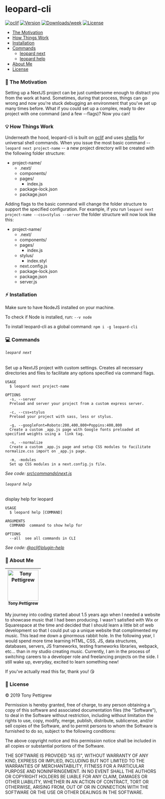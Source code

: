 # leopard-cli

[![oclif](https://img.shields.io/badge/cli-oclif-brightgreen.svg)](https://oclif.io)
[![Version](https://img.shields.io/npm/v/leopard-cli.svg)](https://npmjs.org/package/leopard-cli)
[![Downloads/week](https://img.shields.io/npm/dw/leopard-cli.svg)](https://npmjs.org/package/leopard-cli)
[![License](https://img.shields.io/npm/l/leopard-cli.svg)](https://github.com/NeverEnder4/leopard-cli/blob/master/package.json)

- [The Motivation](#🐆-the-motivation)
- [How Things Work](#💡-how-things-work)
- [Installation](#⚡-installation)
- [Commands](#💻-commands)
  - [leopard next](#leopard-next)
  - [leopard help](#leopard-help)
- [About Me](#👋-about-me)
- [License](#📜-license)

### 🐆 The Motivation

Setting up a NextJS project can be just cumbersome enough to distract you from the work at hand. Sometimes, during that process, things can go wrong and now you're stuck debugging an environment that you've set up many times before. What if you could set up a complex, ready to dev project with one command (and a few --flags)? Now you can!

### 💡 How Things Work

Underneath the hood, leopard-cli is built on [oclif](https://github.com/oclif/oclif) and uses [shelljs](https://github.com/shelljs/shelljs) for universal shell commands. When you issue the most basic command -- `leopard next project-name` -- a new project directory will be created with the following folder structure:

- project-name/
  - .next/
  - components/
  - pages/
    - index.js
  - package-lock.json
  - package.json

Adding flags to the basic command will change the folder structure to support the specified configuration. For example, if you run `leopard next project-name --css=stylus --server` the folder structure will now look like this:

- project-name/
  - .next/
  - components/
  - pages/
    - index.js
  - stylus/
    - index.styl
  - next.config.js
  - package-lock.json
  - package.json
  - server.js

### ⚡ Installation

Make sure to have NodeJS installed on your machine.

To check if Node is installed, run:
`--v node`

To install leopard-cli as a global command:
`npm i -g leopard-cli`

### 💻 Commands

###### `leopard next`

Set up a NextJS project with custom settings. Creates all necessary directories and files to facilitate any options specified via command flags.

```
USAGE
  $ leopard next project-name

OPTIONS
  -s, --server
  Preload and server your project from a custom express server.

  -c, --css=stylus
  Preload your project with sass, less or stylus.

  -g, --googleFont=Roboto:200,400,800+Poppins:400,800
  Create a custom _app.js page with Google fonts preloaded at specified weights using a  link tag.

  -n, --normalize
  Create a custom _app.js page and setup CSS modules to facilitate normalize.css import on _app.js page.

  -m, -modules
  Set up CSS modules in a next.config.js file.
```

_See code: [src\commands\next.js](https://github.com/NeverEnder4/leopard-cli/blob/v0.0.0/src\commands\next.js)_

###### `leopard help`

display help for leopard

```
USAGE
  $ leopard help [COMMAND]

ARGUMENTS
  COMMAND  command to show help for

OPTIONS
  --all  see all commands in CLI
```

_See code: [@oclif/plugin-help](https://github.com/oclif/plugin-help/blob/v2.1.6/src\commands\help.ts)_

### 👋 About Me

<!-- Contributors START
Tony Pettigrew
Contributors END -->
<!-- Contributors table START -->

| <img src="https://avatars.githubusercontent.com/neverender4?s=100" width="100" alt="Tony Pettigrew" /><br />[<sub>Tony Pettigrew</sub>](https://www.linkedin.com/in/tony-pettigrew-6b659455/)<br /> |
| :-------------------------------------------------------------------------------------------------------------------------------------------------------------------------------------------------: |


<!-- Contributors table END -->

My journey into coding started about 1.5 years ago when I needed a website to showcase music that I had been producing. I wasn't satisfied with Wix or Squarespace at the time and decided that I should learn a little bit of web development so that I could put up a unique website that complimented my music. This lead me down a ginormous rabbit hole. In the following year, I would spend more time learning HTML, CSS, JS, data structures, databases, servers, JS frameworks, testing frameworks libraries, webpack, etc... than in my studio creating music. Currently, I am in the process of switching careers to a developer role and freelancing projects on the side. I still wake up, everyday, excited to learn something new!

If you've actually read this far, thank you! 😘

### 📜 License

© 2019 Tony Pettigrew

Permission is hereby granted, free of charge, to any person obtaining a copy of this software and associated documentation files (the "Software"), to deal in the Software without restriction, including without limitation the rights to use, copy, modify, merge, publish, distribute, sublicense, and/or sell copies of the Software, and to permit persons to whom the Software is furnished to do so, subject to the following conditions:

The above copyright notice and this permission notice shall be included in all copies or substantial portions of the Software.

THE SOFTWARE IS PROVIDED "AS IS", WITHOUT WARRANTY OF ANY KIND, EXPRESS OR IMPLIED, INCLUDING BUT NOT LIMITED TO THE WARRANTIES OF MERCHANTABILITY, FITNESS FOR A PARTICULAR PURPOSE AND NONINFRINGEMENT. IN NO EVENT SHALL THE AUTHORS OR COPYRIGHT HOLDERS BE LIABLE FOR ANY CLAIM, DAMAGES OR OTHER LIABILITY, WHETHER IN AN ACTION OF CONTRACT, TORT OR OTHERWISE, ARISING FROM, OUT OF OR IN CONNECTION WITH THE SOFTWARE OR THE USE OR OTHER DEALINGS IN THE SOFTWARE.
